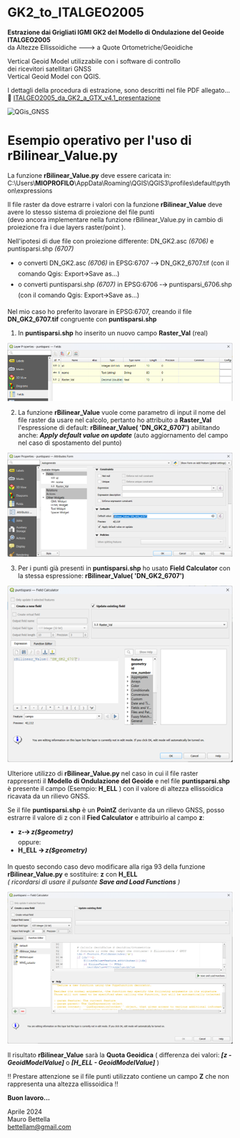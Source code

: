 # GK2_to_ITALGEO2005
**Estrazione dai Grigliati IGMI GK2 del Modello di Ondulazione del Geoide ITALGEO2005** <BR>
da Altezze Ellissoidiche ---> a Quote Ortometriche/Geoidiche

Vertical Geoid Model utilizzabile con i software di controllo  <BR>
dei ricevitori satellitari GNSS <BR>
Vertical Geoid Model con QGIS.

I dettagli della procedura di estrazione, sono descritti nel file PDF allegato... <BR>
:bookmark_tabs: [ITALGEO2005_da_GK2_a_GTX_v4.1_presentazione](ITALGEO2005_da_GK2_a_GTX_v4.1_presentazione.pdf)


![QGis_GNSS](https://user-images.githubusercontent.com/23143342/185226806-84c9ba52-c46b-4655-8ca5-5c4efa217972.jpg)



# Esempio operativo per l'uso di rBilinear_Value.py

La funzione **rBilinear_Value.py** deve essere caricata in: <BR>
C:\\Users\\**MIOPROFILO**\\AppData\\Roaming\\QGIS\\QGIS3\\profiles\\default\\python\\expressions

Il file raster da dove estrarre i valori con la funzione
**rBilinear_Value** deve avere lo stesso sistema di proiezione del file
punti  <BR>
(devo ancora implementare nella funzione rBilinear_Value.py in
cambio di proiezione fra i due layers raster/point ).

Nell'ipotesi di due file con proiezione differente: DN_GK2.asc *(6706)*
e puntisparsi.shp *(6707)* <BR>
- o converti DN_GK2.asc *(6706)* in EPSG:6707 -🡪 DN_GK2_6707.tif (con il
comando Qgis: Export🡪Save as...) <BR>
- o converti puntisparsi.shp *(6707)* in EPSG:6706 -🡪 puntisparsi_6706.shp
(con il comando Qgis: Export🡪Save as...)


Nel mio caso ho preferito lavorare in EPSG:6707, creando il file
**DN_GK2_6707.tif** congruente con **puntisparsi.shp** <BR>
1)  In **puntisparsi.shp** ho inserito un nuovo campo **Raster_Val**
    (real)

![](media/image1.png)

2)  La funzione **rBilinear_Value** vuole come parametro di input il
    nome del file raster da usare nel calcolo, pertanto ho attribuito a
    **Raster_Val** l'espressione di default: **rBilinear_Value(
    \'DN_GK2_6707\')** abilitando anche: ***Apply default value on
    update*** (auto aggiornamento del campo nel caso di spostamento del
    punto)

![](media/image2.png)

3)  Per i punti già presenti in **puntisparsi.shp** ho usato **Field
    Calculator** con la stessa espressione: **rBilinear_Value(
    \'DN_GK2_6707\')**

![](media/image3.png)

Ulteriore utilizzo di **rBilinear_Value.py** nel caso in cui il file
raster rappresenti il **Modello di Ondulazione del Geoide** e nel file
**puntisparsi.shp** è presente il campo (Esempio: **H_ELL** ) con il
valore di altezza ellissoidica ricavata da un rilievo GNSS.

Se il file **puntisparsi.shp** è un **PointZ** derivante da un rilievo GNSS, posso estrarre il valore
di z con il **Fied Calculator** e attribuirlo al campo **z**:

- **z-🡪 *z(\$geometry)*** <BR>
oppure: <BR>
- **H_ELL** **🡪 *z(\$geometry)***

In questo secondo caso devo modificare alla riga 93 della funzione
**rBilinear_Value.py** e sostituire: **z** con **H_ELL** <BR>
*( ricordarsi di usare il pulsante **Save and Load Functions** )*

![](media/image4.png)

Il risultato **rBilinear_Value** sarà la **Quota Geoidica** ( differenza
dei valori: ***[z - GeoidModelValue]*** o ***[H_ELL -
GeoidModelValue]*** )

:bangbang: Prestare attenzione se il file punti utilizzato contiene un campo **Z** che non rappresenta una altezza ellissoidica :bangbang:

**Buon lavoro...**

Aprile 2024 <BR>
Mauro Bettella <BR>
<bettellam@gmail.com>
